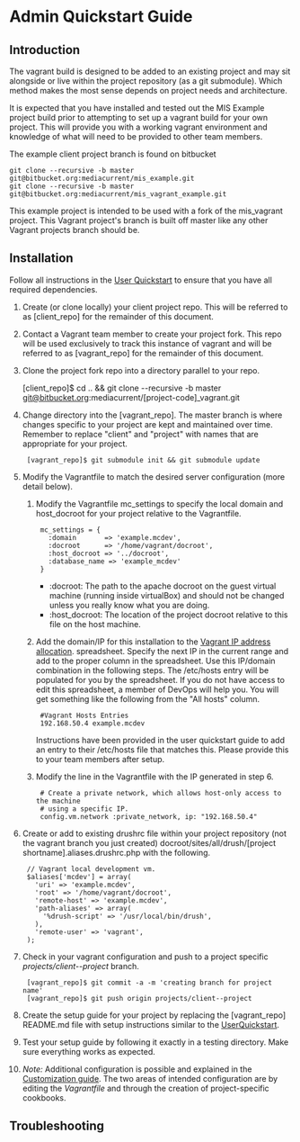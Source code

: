 # Admin Quickstart Guide

## Introduction

The vagrant build is designed to be added to an existing project and may sit
alongside or live within the project repository (as a git submodule). Which
method makes the most sense depends on project needs and architecture.

It is expected that you have installed and tested out the MIS Example project
build prior to attempting to set up a vagrant build for your own project. This
will provide you with a working vagrant environment and knowledge of what will
need to be provided to other team members.

The example client project branch is found on bitbucket

    git clone --recursive -b master git@bitbucket.org:mediacurrent/mis_example.git
    git clone --recursive -b master git@bitbucket.org:mediacurrent/mis_vagrant_example.git

This example project is intended to be used with a fork of the mis_vagrant project.
This Vagrant project's branch is built off master like any other Vagrant projects 
branch should be.

## Installation

Follow all instructions in the [User Quickstart](UserQuickstart.md) to ensure
that you have all required dependencies.

1. Create (or clone locally) your client project repo. This will be referred to
as [client_repo] for the remainder of this document.

2. Contact a Vagrant team member to create your project fork. This repo will be 
used exclusively to track this instance of vagrant and will be referred to as 
[vagrant_repo] for the remainder of this document.

3. Clone the project fork repo into a directory parallel to your repo.

      [client_repo]$ cd .. && git clone --recursive -b master git@bitbucket.org:mediacurrent/[project-code]_vagrant.git

4. Change directory into the [vagrant_repo]. The master branch is where changes
specific to your project are kept and maintained over time. Remember to replace
"client" and "project" with names that are appropriate for your project.

        [vagrant_repo]$ git submodule init && git submodule update

5. Modify the Vagrantfile to match the desired server configuration
(more detail below).

    1. Modify the Vagrantfile mc_settings to specify the local domain and
    host_docroot for your project relative to the Vagrantfile.

            mc_settings = {
              :domain       => 'example.mcdev',
              :docroot      => '/home/vagrant/docroot',
              :host_docroot => '../docroot',
              :database_name => 'example_mcdev'
            }

        * :docroot: The path to the apache docroot on the guest virtual machine
        (running inside virtualBox) and should not be changed unless you really
        know what you are doing.
        * :host_docroot: The location of the project docroot relative to
        this file on the host machine.

    2. Add the domain/IP for this installation to the [Vagrant IP address allocation](https://docs.google.com/a/mediacurrent.com/spreadsheet/ccc?key=0AuLhQk3Txl-JdFNGOGNEV0twcUlwR09tWkU1NVNMZnc&usp=sharing).
    spreadsheet. Specify the next IP in the current range and add to the proper
    column in the spreadsheet. Use this IP/domain combination in the following steps.
    The /etc/hosts entry will be populated for you by the spreadsheet. If you do
    not have access to edit this spreadsheet, a member of DevOps will help you.
    You will get something like the following from the "All hosts" column.

            #Vagrant Hosts Entries
            192.168.50.4 example.mcdev

        Instructions have been provided in the user quickstart guide to add an entry
        to their /etc/hosts file that matches this. Please provide this to your team
        members after setup.

    3. Modify the line in the Vagrantfile with the IP generated in step 6.

            # Create a private network, which allows host-only access to the machine
            # using a specific IP.
            config.vm.network :private_network, ip: "192.168.50.4"

6. Create or add to existing drushrc file within your project repository
(not the vagrant branch you just created)
docroot/sites/all/drush/[project shortname].aliases.drushrc.php with the
following.

        // Vagrant local development vm.
        $aliases['mcdev'] = array(
          'uri' => 'example.mcdev',
          'root' => '/home/vagrant/docroot',
          'remote-host' => 'example.mcdev',
          'path-aliases' => array(
            '%drush-script' => '/usr/local/bin/drush',
          ),
          'remote-user' => 'vagrant',
        );

7. Check in your vagrant configuration and push to a project specific *projects/client--project*
branch.

        [vagrant_repo]$ git commit -a -m 'creating branch for project name'
        [vagrant_repo]$ git push origin projects/client--project

8. Create the setup guide for your project by replacing the [vagrant_repo] README.md 
file with setup instructions similar to the [UserQuickstart](Documentation/UserQuickstart.md).

9. Test your setup guide by following it exactly in a testing directory. Make sure
everything works as expected.

10. *Note:* Additional configuration is possible and explained in the [Customization
guide](Customization.md). The two areas of intended configuration are by editing the *Vagrantfile* and
through the creation of project-specific cookbooks.

## Troubleshooting
